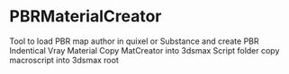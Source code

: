# PBRMaterialCreator
Tool to load PBR map author in quixel or Substance and create PBR Indentical Vray Material
Copy MatCreator into 3dsmax Script folder
copy macroscript into 3dsmax root
